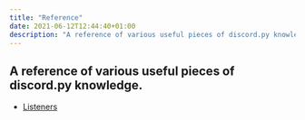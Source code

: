```yaml
---
title: "Reference"
date: 2021-06-12T12:44:40+01:00
description: "A reference of various useful pieces of discord.py knowledge."
---
```


## A reference of various useful pieces of discord.py knowledge.

- [Listeners](/reference/listeners)
